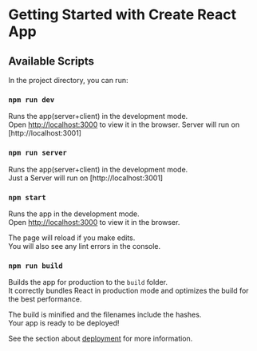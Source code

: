 # Getting Started with Create React App

## Available Scripts

In the project directory, you can run:

### `npm run dev`

Runs the app(server+client) in the development mode.\
Open [http://localhost:3000](http://localhost:3001) to view it in the browser.
Server will run on [http://localhost:3001]

### `npm run server`

Runs the app(server+client) in the development mode.\
Just a Server will run on [http://localhost:3001]

### `npm start`

Runs the app in the development mode.\
Open [http://localhost:3000](http://localhost:3000) to view it in the browser.

The page will reload if you make edits.\
You will also see any lint errors in the console.

### `npm run build`

Builds the app for production to the `build` folder.\
It correctly bundles React in production mode and optimizes the build for the best performance.

The build is minified and the filenames include the hashes.\
Your app is ready to be deployed!

See the section about [deployment](https://facebook.github.io/create-react-app/docs/deployment) for more information.
